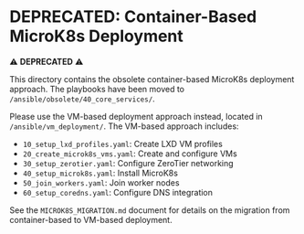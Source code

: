 # DEPRECATED: Container-Based MicroK8s Deployment

⚠️ **DEPRECATED** ⚠️

This directory contains the obsolete container-based MicroK8s deployment approach. The playbooks have been moved to `/ansible/obsolete/40_core_services/`.

Please use the VM-based deployment approach instead, located in `/ansible/vm_deployment/`. The VM-based approach includes:

- `10_setup_lxd_profiles.yaml`: Create LXD VM profiles
- `20_create_microk8s_vms.yaml`: Create and configure VMs
- `30_setup_zerotier.yaml`: Configure ZeroTier networking
- `40_setup_microk8s.yaml`: Install MicroK8s
- `50_join_workers.yaml`: Join worker nodes
- `60_setup_coredns.yaml`: Configure DNS integration

See the `MICROK8S_MIGRATION.md` document for details on the migration from container-based to VM-based deployment.